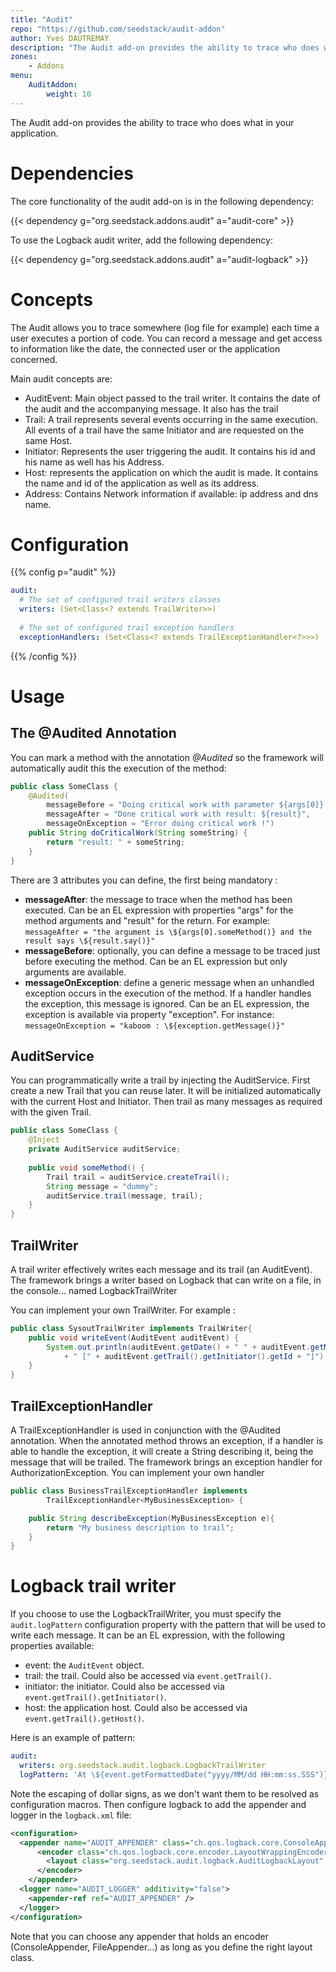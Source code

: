 ```yaml
---
title: "Audit"
repo: "https://github.com/seedstack/audit-addon"
author: Yves DAUTREMAY
description: "The Audit add-on provides the ability to trace who does what in your application."
zones:
    - Addons
menu:
    AuditAddon:
        weight: 10
---
```


The Audit add-on provides the ability to trace who does what in your application.<!--more-->

# Dependencies

The core functionality of the audit add-on is in the following dependency: 

{{< dependency g="org.seedstack.addons.audit" a="audit-core" >}}

To use the Logback audit writer, add the following dependency:

{{< dependency g="org.seedstack.addons.audit" a="audit-logback" >}}

# Concepts

The Audit allows you to trace somewhere (log file for example) each time a user executes a portion of code. You can 
record a message and get access to information like the date,  the connected user or the application concerned. 

Main audit concepts are:

 - AuditEvent: Main object passed to the trail writer. It contains the date of the audit and the accompanying message. 
 It also has the trail
 - Trail: A trail represents several events occurring in the same execution. All events of a trail have the same 
 Initiator and are requested on the same Host.
 - Initiator: Represents the user triggering the audit. It contains his id and his name as well has his Address.
 - Host: represents the application on which the audit is made. It contains the name and id of the application as 
 well as its address.
 - Address: Contains Network information if available: ip address and dns name.

# Configuration

{{% config p="audit" %}}
```yaml
audit:
  # The set of configured trail writers classes
  writers: (Set<Class<? extends TrailWriter>>)
  
  # The set of configured trail exception handlers
  exceptionHandlers: (Set<Class<? extends TrailExceptionHandler<?>>>)
```
{{% /config %}}   

# Usage

## The @Audited Annotation

You can mark a method with the annotation *@Audited* so the framework will automatically audit this the execution of 
the method:

```java
public class SomeClass {
    @Audited(
        messageBefore = "Doing critical work with parameter ${args[0]}...",
        messageAfter = "Done critical work with result: ${result}",
        messageOnException = "Error doing critical work !")
    public String doCriticalWork(String someString) {
        return "result: " + someString;
    }
}
```


There are 3 attributes you can define, the first being mandatory :

* **messageAfter**: the message to trace when the method has been executed. Can be an EL expression with properties 
"args" for the method arguments and "result" for the return. For example: 
`messageAfter = "the argument is \${args[0].someMethod()} and the result says \${result.say()}"`
* **messageBefore**: optionally, you can define a message to be traced just before executing the method. 
Can be an EL expression but only arguments are available.
* **messageOnException**: define a generic message when an unhandled exception occurs in the execution of the method. 
If a handler handles the exception, this message is ignored. Can be an EL expression, the exception is available via 
property "exception". For instance: `messageOnException = "kaboom : \${exception.getMessage()}"`

## AuditService
You can programmatically write a trail by injecting the AuditService. First create a new Trail that you can reuse later. 
It will be initialized automatically with the current Host and Initiator. Then trail as many messages as required with 
the given Trail.

```java
public class SomeClass {
    @Inject
    private AuditService auditService;
    
    public void someMethod() {
        Trail trail = auditService.createTrail();
        String message = "dummy";
        auditService.trail(message, trail);
    } 
}
```
    
## TrailWriter
A trail writer effectively writes each message and its trail (an AuditEvent). The framework brings a writer based on 
Logback that can write on a file, in the console... named LogbackTrailWriter

You can implement your own TrailWriter. For example :

```java
public class SysoutTrailWriter implements TrailWriter{
    public void writeEvent(AuditEvent auditEvent) {
        System.out.println(auditEvent.getDate() + " " + auditEvent.getMessage()
            + " [" + auditEvent.getTrail().getInitiator().getId + "]");
    }
}
```
    
## TrailExceptionHandler
A TrailExceptionHandler is used in conjunction with the @Audited annotation. When the annotated method throws an exception, 
if a handler is able to handle the exception, it will create a String describing it, being the message that will be trailed. 
The framework brings an exception handler for AuthorizationException.
You can implement your own handler

```java
public class BusinessTrailExceptionHandler implements
        TrailExceptionHandler<MyBusinessException> {

    public String describeException(MyBusinessException e){
        return "My business description to trail";
    }
}
```

# Logback trail writer

If you choose to use the LogbackTrailWriter, you must specify the `audit.logPattern` configuration property with the 
pattern that will be used to write each message. It can be an EL expression, with the following properties available:

* event: the `AuditEvent` object.
* trail: the trail. Could also be accessed via `event.getTrail()`.
* initiator: the initiator. Could also be accessed via `event.getTrail().getInitiator()`.
* host: the application host. Could also be accessed via `event.getTrail().getHost()`.
 
Here is an example of pattern:

```yaml
audit:
  writers: org.seedstack.audit.logback.LogbackTrailWriter
  logPattern: 'At \${event.getFormattedDate("yyyy/MM/dd HH:mm:ss.SSS")} user \${initiator.getId()} requested application \${host.getName()} : \${event.getMessage()}'  
```

Note the escaping of dollar signs, as we don't want them to be resolved as configuration macros. Then configure 
logback to add the appender and logger in the `logback.xml` file:

```xml
<configuration>
  <appender name="AUDIT_APPENDER" class="ch.qos.logback.core.ConsoleAppender">
      <encoder class="ch.qos.logback.core.encoder.LayoutWrappingEncoder">
        <layout class="org.seedstack.audit.logback.AuditLogbackLayout" />
      </encoder>
    </appender>
  <logger name="AUDIT_LOGGER" additivity="false">
    <appender-ref ref="AUDIT_APPENDER" />
  </logger>
</configuration>
```
    
Note that you can choose any appender that holds an encoder (ConsoleAppender, FileAppender...) as long as you define 
the right layout class.
